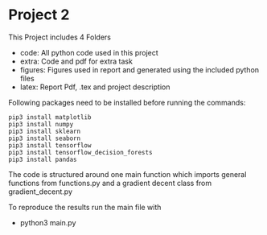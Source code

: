# Project 2

This Project includes 4 Folders
- code:      All python code used in this project 
- extra:    Code and pdf for extra task 
- figures:  Figures used in report and generated using the included python files
- latex:    Report Pdf, .tex and project description 

Following packages need to be installed before running the commands:
```
pip3 install matplotlib
pip3 install numpy 
pip3 install sklearn
pip3 install seaborn
pip3 install tensorflow
pip3 install tensorflow_decision_forests
pip3 install pandas
```
The code is structured around one main function which imports general functions from functions.py and a gradient decent class from gradient_decent.py

To reproduce the results run the main file with
- python3 main.py  
